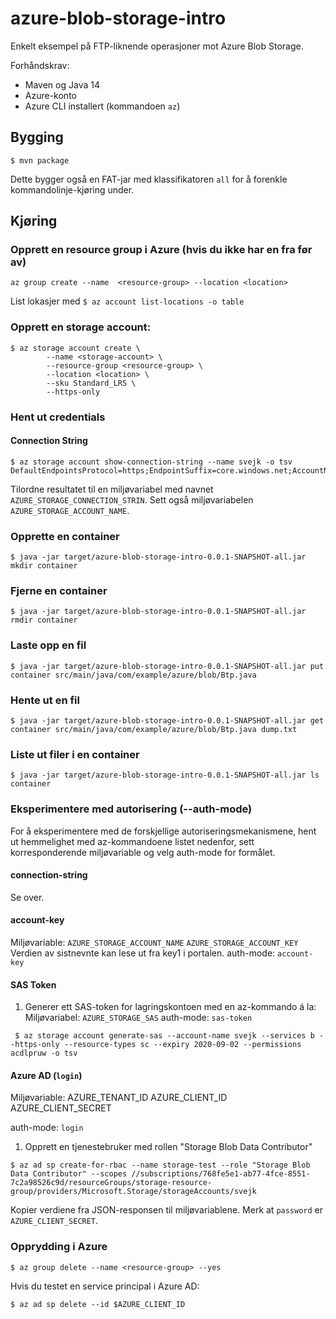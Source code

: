 # azure-blob-storage-intro
Enkelt eksempel på FTP-liknende operasjoner mot Azure Blob Storage.

Forhåndskrav:
* Maven og Java 14
* Azure-konto
* Azure CLI installert (kommandoen `az`)

## Bygging
`$ mvn package`

Dette bygger også en FAT-jar med klassifikatoren `all` for å forenkle 
kommandolinje-kjøring under.


## Kjøring

### Opprett en resource group i Azure (hvis du ikke har en fra før av)
`az group create --name  <resource-group> --location <location>`

List lokasjer med `$ az account list-locations -o table`

### Opprett en storage account:
```
$ az storage account create \
        --name <storage-account> \
        --resource-group <resource-group> \
        --location <location> \
        --sku Standard_LRS \
        --https-only
```

### Hent ut credentials
#### Connection String

```
$ az storage account show-connection-string --name svejk -o tsv
DefaultEndpointsProtocol=https;EndpointSuffix=core.windows.net;AccountName=svejk;AccountKey=...==
```
Tilordne resultatet til en miljøvariabel med navnet `AZURE_STORAGE_CONNECTION_STRIN`.
Sett også miljøvariabelen `AZURE_STORAGE_ACCOUNT_NAME`.

### Opprette en container
```
$ java -jar target/azure-blob-storage-intro-0.0.1-SNAPSHOT-all.jar  mkdir container
```

### Fjerne en container
```
$ java -jar target/azure-blob-storage-intro-0.0.1-SNAPSHOT-all.jar rmdir container
```

### Laste opp en fil
```
$ java -jar target/azure-blob-storage-intro-0.0.1-SNAPSHOT-all.jar put container src/main/java/com/example/azure/blob/Btp.java
```

### Hente ut en fil
```
$ java -jar target/azure-blob-storage-intro-0.0.1-SNAPSHOT-all.jar get container src/main/java/com/example/azure/blob/Btp.java dump.txt
```

### Liste ut filer i en container
```
$ java -jar target/azure-blob-storage-intro-0.0.1-SNAPSHOT-all.jar ls container
```

### Eksperimentere med autorisering (--auth-mode)
For å eksperimentere med de forskjellige autoriseringsmekanismene, hent ut hemmelighet med az-kommandoene listet nedenfor, sett korresponderende miljøvariable og velg auth-mode for formålet.

#### connection-string
Se over. 

#### account-key
Miljøvariable:
`AZURE_STORAGE_ACCOUNT_NAME`
`AZURE_STORAGE_ACCOUNT_KEY`
Verdien av sistnevnte kan lese ut fra key1 i portalen.
auth-mode: `account-key`


#### SAS Token
1.  Generer ett SAS-token for lagringskontoen med en az-kommando á la:
Miljøvariabel: `AZURE_STORAGE_SAS`
auth-mode: `sas-token`
```
 $ az storage account generate-sas --account-name svejk --services b --https-only --resource-types sc --expiry 2020-09-02 --permissions acdlpruw -o tsv
 ```
#### Azure AD (`login`)
Miljøvariable:
AZURE_TENANT_ID
AZURE_CLIENT_ID
AZURE_CLIENT_SECRET

auth-mode: `login`
1. Opprett en tjenestebruker med rollen "Storage Blob Data Contributor"
```
$ az ad sp create-for-rbac --name storage-test --role "Storage Blob Data Contributor" --scopes //subscriptions/768fe5e1-ab77-4fce-8551-7c2a98526c9d/resourceGroups/storage-resource-group/providers/Microsoft.Storage/storageAccounts/svejk
```
Kopier verdiene fra JSON-responsen til miljøvariablene. Merk at `password` er `AZURE_CLIENT_SECRET`.


### Opprydding i Azure

`$ az group delete --name <resource-group> --yes`

Hvis du testet en service principal i Azure AD:
```
$ az ad sp delete --id $AZURE_CLIENT_ID
```








